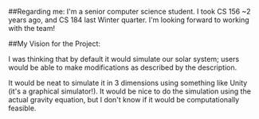##Regarding me:
I'm a senior computer science student. I took CS 156 ~2 years ago, and CS 184 last Winter quarter. I'm looking forward to working with the team!

##My Vision for the Project:

I was thinking that by default it would simulate our solar system;
users would be able to make modifications as described by the description.

It would be neat to simulate it in 3 dimensions using something like Unity (it's a graphical simulator!). It would be nice to do the simulation using the actual gravity equation, but I don't know if it would be computationally feasible. 

